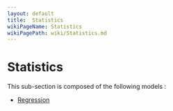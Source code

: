 ```yaml
---
layout: default
title:  Statistics
wikiPageName: Statistics
wikiPagePath: wiki/Statistics.md
---
```


# Statistics

This sub-section is composed of the following models :

* [Regression](references#StatisticsRegression)

